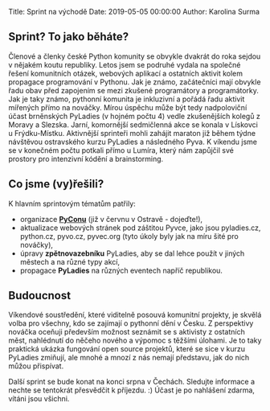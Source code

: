 Title: Sprint na východě
Date: 2019-05-05 00:00:00
Author: Karolina Surma

## Sprint? To jako běháte?

Členové a členky české Python komunity se obvykle dvakrát do roka sejdou v nějakém koutu republiky. Letos jsem se podruhé vydala na společné řešení komunitních otázek, webových aplikací a ostatních aktivit kolem propagace programování v Pythonu. Jak je známo, začátečníci mají obvykle řadu obav před zapojením se mezi zkušené programátory a programátorky. Jak je taky známo, pythonní komunita je inkluzivní a pořádá řadu aktivit mířených přímo na nováčky. Mírou úspěchu může být tedy nadpoloviční účast brněnských PyLadies (v hojném počtu 4) vedle zkušenějších kolegů z Moravy a Slezska. 
Jarní, komornější sedmičlenná akce se konala v Lískovci u Frýdku-Místku. Aktivnější sprinteři mohli zahájit maraton již během týdne návštěvou ostravského kurzu PyLadies a následného Pyva. K víkendu jsme se v konečném počtu potkali přímo u Lumíra, který nám zapůjčil své prostory pro intenzivní kódění a brainstorming. 

## Co jsme (vy)řešili?

K hlavním sprintovým tématům patřily: 
- organizace **[PyConu](https://cz.pycon.org/2019/)** (již v červnu v Ostravě - dojeďte!), 
- aktualizace webových stránek pod záštitou Pyvce, jako jsou pyladies.cz, python.cz, pyvo.cz, pyvec.org  (tyto úkoly byly jak na míru šité pro nováčky),
- úpravy **zpětnovazebníku** PyLadies, aby se dal lehce použít v jiných městech a na různé typy akcí,
- propagace **PyLadies** na různých eventech napříč republikou.


## Budoucnost

Víkendové soustředění, které viditelně posouvá komunitní projekty, je skvělá volba pro všechny, kdo se zajímají o pythonní dění v Česku. Z perspektivy nováčka oceňuji především možnost seznámit se s aktivisty z ostatních měst, nahlédnutí do něčeho nového a výpomoc s těžšími úlohami. Je to taky praktická ukázka fungování open source projektů, které se sice v kurzu PyLadies zmiňují, ale mnohé a mnozí z nás nemají představu, jak do nich můžou přispívat. 

Další sprint se bude konat na konci srpna v Čechách. Sledujte informace a nechte se tentokrát přesvědčit k příjezdu. :) Účast je po nahlášení zdarma, vítáni jsou všichni. 


